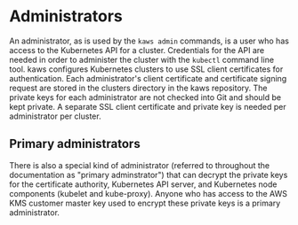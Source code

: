 # Administrators

An administrator, as is used by the `kaws admin` commands, is a user who has access to the Kubernetes API for a cluster.
Credentials for the API are needed in order to administer the cluster with the `kubectl` command line tool.
kaws configures Kubernetes clusters to use SSL client certificates for authentication.
Each administrator's client certificate and certificate signing request are stored in the clusters directory in the kaws repository.
The private keys for each administrator are not checked into Git and should be kept private.
A separate SSL client certificate and private key is needed per administrator per cluster.

## Primary administrators

There is also a special kind of administrator (referred to throughout the documentation as "primary adminstrator") that can decrypt the private keys for the certificate authority, Kubernetes API server, and Kubernetes node components (kubelet and kube-proxy).
Anyone who has access to the AWS KMS customer master key used to encrypt these private keys is a primary administrator.
